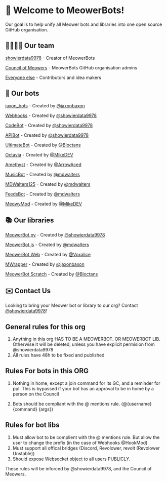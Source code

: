 # 👋 Welcome to MeowerBots!
<!-- Change organisation to organization if you want -->
Our goal is to help unify all Meower bots and libraries into one open source GitHub organisation.

## 👨‍👩‍👧‍👦 Our team
[showierdata9978](https://github.com/showierdata9978) - Creator of MeowerBots

[Council of Meowers](https://github.com/orgs/MeowerBots/people?query=role%3Aowner) - MeowerBots GitHub organisation admins

[Everyone else](https://github.com/orgs/MeowerBots/people?query=role%3Amember) - Contributors and idea makers

## 🤖 Our bots
[jaxon_bots](https://github.com/MeowerBots/jaxon_bots) - Created by [@jaxonbaxon](https://github.com/jaxonbaxon)

[Webhooks](https://github.com/MeowerBots/Webhooks) - Created by [@showierdata9978](https://github.com/showierdata9978)

[CodeBot](https://github.com/MeowerBots/CodeBot) - Created by [@showierdata9978](https://github.com/showierdata9978)

[APIBot](https://github.com/MeowerBots/APIBot) - Created by [@showierdata9978](https://github.com/showierdata9978)

[UltimateBot](https://github.com/MeowerBots/UltimateBot-Backend) - Created by [@Bloctans](https://github.com/Bloctans)

[Octavia](https://github.com/MeowerBots/Octavia) - Created by [@MikeDEV](https://github.com/MikeDev101)

[Amethyst](https://github.com/MeowerBots/Amethyst) - Created by [@ArrowAced](https://github.com/ArrowAced)

[MusicBot](https://github.com/MeowerBots/MusicBot) - Created by [@mdwalters](https://github.com/mdwalters)

[MDWalters125](https://github.com/MeowerBots/MDWalters125) - Created by [@mdwalters](https://github.com/mdwalters)

[FeedsBot](https://github.com/MeowerBots/FeedsBot) - Created by [@mdwalters](https://github.com/mdwalters)

[MeowyMod](https://github.com/MeowerBots/MeowyMod) - Created by [@MikeDEV](https://github.com/mikedev101)

## 📚 Our libraries
[MeowerBot.py](https://github.com/MeowerBots/MeowerBot.py) - Created by [@showierdata9978](https://github.com/showierdata9978)

[MeowerBot.js](https://github.com/MeowerBots/MeowerBot.js) - Created by [@mdwalters](https://github.com/mdwalters)

[MeowerBot Web](https://github.com/MeowerBots/meowerbot-web) - Created by [@Voxalice](https://github.com/Voxalice)

[MWrapper](https://github.com/MeowerBots/jaxon_bots/blob/main/wrapper.cjs) - Created by [@jaxonbaxon](https://github.com/silvxrcat)

[MeowerBot Scratch](https://github.com/MeowerBots/Meowerbot-Scratch/commits/main) - Created by [@Bloctans](https://github.com/Bloctans)

## ✉️ Contact Us
Looking to bring your Meower bot or library to our org? Contact [@showierdata9978](https://github.com/showierdata9978)!


## General rules for this org


1. Anything in this org HAS TO BE A MEOWERBOT. OR MEOWERBOT LIB. Otherwise it will be deleted, unless you have explicit permision from @showierdata9978
2. All rules have 48h to be fixed and published

## Rules For bots in this ORG

1. Nothing in home, except a join command for its GC, and a reminder for ppl.
   This is bypassed if your bot has an approval to be in home by a person on the Council  

3. Bots should be compliant with the @ mentions rule. (@{username} {command} {args})

## Rules for bot libs

1. Must allow bot to be complient with the @ mentions rule. But allow the user to change the prefix (in the case of Webhooks @HookMod)
2. Must support all offical bridges (Discord, Revolower, revolt (Revolower Unstable))
3. Should expose Websocket object to all users PUBLICLY.

 
These rules will be inforced by @showierdata9978, and the Council of Meowers. 

